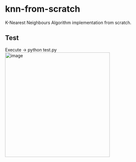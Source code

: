 # knn-from-scratch
K-Nearest Neighbours Algorithm implementation from scratch. 

## Test
Execute -> python test.py
<img width="342" alt="image" src="https://user-images.githubusercontent.com/36939850/190534116-6fa03658-f6c1-4054-b8af-84e3648e5e66.png">
